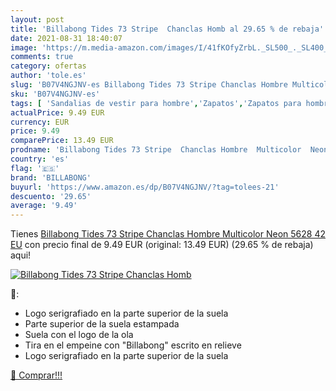 ```yaml
---
layout: post
title: 'Billabong Tides 73 Stripe  Chanclas Homb al 29.65 % de rebaja'
date: 2021-08-31 18:40:07
image: 'https://m.media-amazon.com/images/I/41fKOfyZrbL._SL500_._SL400_.jpg'
comments: true
category: ofertas
author: 'tole.es'
slug: 'B07V4NGJNV-es Billabong Tides 73 Stripe Chanclas Hombre Multicolor Neon...'
sku: 'B07V4NGJNV-es'
tags: [ 'Sandalias de vestir para hombre','Zapatos','Zapatos para hombre','Zapatos y complementos','billabong','chanclas', ]
actualPrice: 9.49 EUR
currency: EUR
price: 9.49
comparePrice: 13.49 EUR
prodname: 'Billabong Tides 73 Stripe  Chanclas Hombre  Multicolor  Neon 5628   42 EU'
country: 'es'
flag: '🇪🇸'
brand: 'BILLABONG'
buyurl: 'https://www.amazon.es/dp/B07V4NGJNV/?tag=tolees-21'
descuento: '29.65'
average: '9.49'
---
```


Tienes [Billabong Tides 73 Stripe  Chanclas Hombre  Multicolor  Neon 5628   42 EU](https://www.amazon.es/dp/B07V4NGJNV/?tag=tolees-21) con precio final de  9.49 EUR (original: 13.49 EUR) (29.65 %  de rebaja) aqui!

[![Billabong Tides 73 Stripe  Chanclas Homb](https://m.media-amazon.com/images/I/41fKOfyZrbL._SL500_._SL400_.jpg)](https://www.amazon.es/dp/B07V4NGJNV/?tag=tolees-21)

🔎:

- Logo serigrafiado en la parte superior de la suela
- Parte superior de la suela estampada
- Suela con el logo de la ola
- Tira en el empeine con "Billabong" escrito en relieve
- Logo serigrafiado en la parte superior de la suela

[🛒 Comprar!!!](https://www.amazon.es/dp/B07V4NGJNV/?tag=tolees-21)
